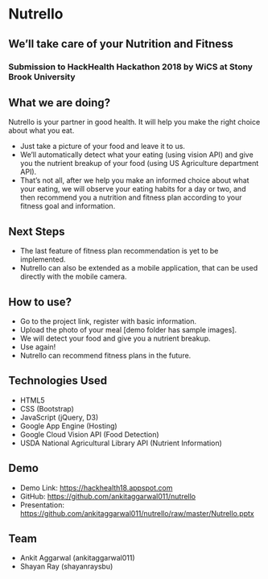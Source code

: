 # Nutrello
## We’ll take care of your Nutrition and Fitness

### Submission to HackHealth Hackathon 2018 by WiCS at Stony Brook University

## What we are doing?
Nutrello is your partner in good health. It will help you make the right choice about what you eat.

- Just take a picture of your food and leave it to us.
- We’ll automatically detect what your eating (using vision API) and give you the nutrient breakup of your food (using US Agriculture department API).
- That’s not all, after we help you make an informed choice about what your eating, we will observe your eating habits for a day or two, and then recommend you a nutrition and fitness plan according to your fitness goal and information.

## Next Steps
- The last feature of fitness plan recommendation is yet to be implemented.
- Nutrello can also be extended as a mobile application, that can be used directly with the mobile camera.

## How to use?
- Go to the project link, register with basic information.
- Upload the photo of your meal [demo folder has sample images].
- We will detect your food and give you a nutrient breakup.
- Use again!
- Nutrello can recommend fitness plans in the future.

## Technologies Used
- HTML5
- CSS (Bootstrap)
- JavaScript (jQuery, D3)
- Google App Engine (Hosting)
- Google Cloud Vision API (Food Detection)
- USDA National Agricultural Library API (Nutrient Information)

## Demo
- Demo Link: https://hackhealth18.appspot.com
- GitHub: https://github.com/ankitaggarwal011/nutrello
- Presentation: https://github.com/ankitaggarwal011/nutrello/raw/master/Nutrello.pptx

## Team
- Ankit Aggarwal (ankitaggarwal011)
- Shayan Ray (shayanraysbu)